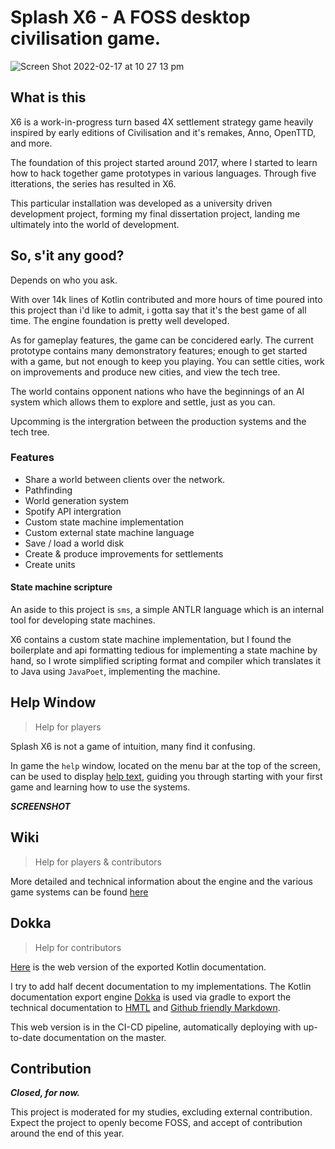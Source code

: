 # Splash X6 - A FOSS desktop civilisation game.

![Screen Shot 2022-02-17 at 10 27 13 pm](https://user-images.githubusercontent.com/50697488/154581520-308c3a30-5396-47d1-88b9-fbbc3b303e44.png)


## What is this
X6 is a work-in-progress turn based 4X settlement strategy game heavily inspired by early editions of Civilisation and it's remakes, Anno, OpenTTD, and more.

The foundation of this project started around 2017, where I started to learn how to hack together game prototypes in various languages. Through five itterations, the series has resulted in X6.

This particular installation was developed as a university driven development project, forming my final dissertation project, landing me ultimately into the world of development.

## So, s'it any good?
Depends on who you ask.

With over 14k lines of Kotlin contributed and more hours of time poured into this project than i'd like to admit, i gotta say that it's the best game of all time.  The engine foundation is pretty well developed.

As for gameplay features, the game can be concidered early. The current prototype contains many demonstratory features; enough to get started with a game, but not enough to keep you playing. You can settle cities, work on improvements and produce new cities, and view the tech tree.

The world contains opponent nations who have the beginnings of an AI system which allows them to explore and settle, just as you can.

Upcomming is the intergration between the production systems and the tech tree.

### Features
- Share a world between clients over the network.
- Pathfinding
- World generation system
- Spotify API intergration
- Custom state machine implementation
- Custom external state machine language
- Save / load a world disk
- Create & produce improvements for settlements
- Create units

#### State machine scripture
An aside to this project is `sms`, a simple ANTLR language which is an internal tool for developing state machines.

X6 contains a custom state machine implementation, but I found the boilerplate and api formatting tedious for implementing a state machine by hand, so I wrote simplified scripting format and compiler which translates it to Java using `JavaPoet`, implementing the machine.

## Help Window
> Help for players

Splash X6 is not a game of intuition, many find it confusing. 

In game the `help` window, located on the menu bar at the top of the screen, can be used to display [help text](https://github.com/Shinkson47/UniX6/blob/develop/core/assets/lang/helptext.plist), guiding you through starting with your first game and learning how to use the systems.

***SCREENSHOT***

## Wiki
> Help for players & contributors

More detailed and technical information about the engine and the various game systems can be found [here]()

## Dokka
> Help for contributors

[Here](https://www.shinkson47.in/UniX6/) is the web version of the exported Kotlin documentation.

I try to add half decent documentation to my implementations. The Kotlin documentation export engine [Dokka](https://github.com/Kotlin/dokka) is used via gradle to export the technical documentation to [HMTL](https://github.com/Shinkson47/UniX6/tree/develop/docs/HTML) and [Github friendly Markdown](https://github.com/Shinkson47/UniX6/tree/develop/docs/markdown).

This web version is in the CI-CD pipeline, automatically deploying with up-to-date documentation on the master.

## Contribution
***Closed, for now.***

This project is moderated for my studies, excluding external contribution.
Expect the project to openly become FOSS, and accept of contribution around the end of this year.
